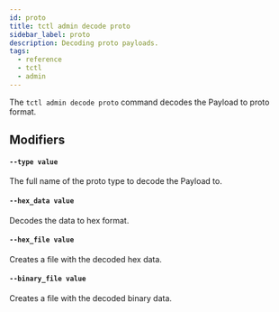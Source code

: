 ```yaml
---
id: proto
title: tctl admin decode proto
sidebar_label: proto
description: Decoding proto payloads.
tags:
  - reference
  - tctl
  - admin
---
```


The `tctl admin decode proto` command decodes the Payload to proto format.

## Modifiers

#### `--type value`

The full name of the proto type to decode the Payload to.

#### `--hex_data value`

Decodes the data to hex format.

#### `--hex_file value`

Creates a file with the decoded hex data.

#### `--binary_file value`

Creates a file with the decoded binary data.
